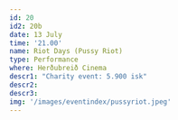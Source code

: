 ```yaml
---
id: 20
id2: 20b
date: 13 July
time: '21.00'
name: Riot Days (Pussy Riot)
type: Performance
where: Herðubreið Cinema
descr1: "Charity event: 5.900 isk"
descr2: 
descr3: 
img: '/images/eventindex/pussyriot.jpeg'
---
```

